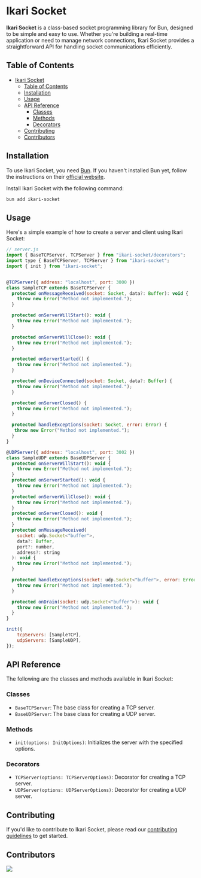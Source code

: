 # Ikari Socket

**Ikari Socket** is a class-based socket programming library for Bun, designed to be simple and easy to use. Whether you're building a real-time application or need to manage network connections, Ikari Socket provides a straightforward API for handling socket communications efficiently.

## Table of Contents

- [Ikari Socket](#ikari-socket)
  - [Table of Contents](#table-of-contents)
  - [Installation](#installation)
  - [Usage](#usage)
  - [API Reference](#api-reference)
    - [Classes](#classes)
    - [Methods](#methods)
    - [Decorators](#decorators)
  - [Contributing](#contributing)
  - [Contributors](#contributors)

## Installation

To use Ikari Socket, you need [Bun](https://bun.sh). If you haven't installed Bun yet, follow the instructions on their [official website](https://bun.sh).

Install Ikari Socket with the following command:

```bash
bun add ikari-socket
```

## Usage

Here's a simple example of how to create a server and client using Ikari Socket:

```javascript
// server.js
import { BaseTCPServer, TCPServer } from "ikari-socket/decorators";
import type { BaseTCPServer, TCPServer } from "ikari-socket";
import { init } from "ikari-socket";


@TCPServer({ address: "localhost", port: 3000 })
class SampleTCP extends BaseTCPServer {
  protected onMessageReceived(socket: Socket, data?: Buffer): void {
    throw new Error("Method not implemented.");
  }

  protected onServerWillStart(): void {
    throw new Error("Method not implemented.");
  }

  protected onServerWillClose(): void {
    throw new Error("Method not implemented.");
  }

  protected onServerStarted() {
    throw new Error("Method not implemented.");
  }

  protected onDeviceConnected(socket: Socket, data?: Buffer) {
    throw new Error("Method not implemented.");
  }

  protected onServerClosed() {
    throw new Error("Method not implemented.");
  }

  protected handleExceptions(socket: Socket, error: Error) {
   throw new Error("Method not implemented.");
  }
}

@UDPServer({ address: "localhost", port: 3002 })
class SampleUDP extends BaseUDPServer {
  protected onServerWillStart(): void {
    throw new Error("Method not implemented.");
  }
  protected onServerStarted(): void {
    throw new Error("Method not implemented.");
  }
  protected onServerWillClose(): void {
    throw new Error("Method not implemented.");
  }
  protected onServerClosed(): void {
    throw new Error("Method not implemented.");
  }
  protected onMessageReceived(
    socket: udp.Socket<"buffer">,
    data?: Buffer,
    port?: number,
    address?: string
  ): void {
    throw new Error("Method not implemented.");
  }

  protected handleExceptions(socket: udp.Socket<"buffer">, error: Error): void {
    throw new Error("Method not implemented.");
  }

  protected onDrain(socket: udp.Socket<"buffer">): void {
    throw new Error("Method not implemented.");
  }
}

init({
    tcpServers: [SampleTCP],
    udpServers: [SampleUDP],
});

```

## API Reference

The following are the classes and methods available in Ikari Socket:

### Classes

- `BaseTCPServer`: The base class for creating a TCP server.
- `BaseUDPServer`: The base class for creating a UDP server.

### Methods

- `init(options: InitOptions)`: Initializes the server with the specified options.

### Decorators

- `TCPServer(options: TCPServerOptions)`: Decorator for creating a TCP server.
- `UDPServer(options: UDPServerOptions)`: Decorator for creating a UDP server.

## Contributing

If you'd like to contribute to Ikari Socket, please read our [contributing guidelines](CONTRIBUTING.md) to get started.

## Contributors

<a href = "https://github.com/ikari-js/ikari/graphs/contributors">
  <img src = "https://contrib.rocks/image?repo=ikari-js/ikari-socket"/>
</a>
